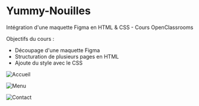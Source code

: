 # Yummy-Nouilles
Intégration d'une maquette Figma en HTML & CSS - Cours OpenClassrooms

Objectifs du cours :

- Découpage d'une maquette Figma
- Structuration de plusieurs pages en HTML
- Ajoute du style avec le CSS

![Accueil](https://github.com/Skies-Land/Yummy-Nouilles/assets/146822518/b9220a72-7bbf-4121-b09e-f154b4a331da)



![Menu](https://github.com/Skies-Land/Yummy-Nouilles/assets/146822518/d2fbb278-1aed-446c-8a1e-3448dbec3e6b)



![Contact](https://github.com/Skies-Land/Yummy-Nouilles/assets/146822518/2a99cc92-7897-4389-b6e3-ad4727d9e299)
